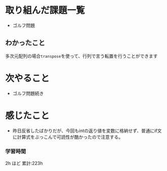 # 取り組んだ課題一覧
- ゴルフ問題
## わかったこと

多次元配列の場合`transpose`を使って、行列で言う転置を行うことができます
# 次やること

- ゴルフ問題続き

# 感じたこと

- 昨日反省したばかりだが、今回もintの返り値を変数に格納せず、普通にif文に計算式をぶっこんで可読性が酷かったので注意する。
### 学習時間

2h ほど
累計:223h
